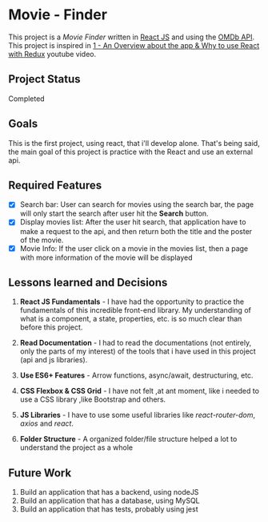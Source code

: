 # Movie - Finder
This project is a *Movie Finder* written in [React JS](https://reactjs.org/) and using the [OMDb API](http://www.omdbapi.com/). This project is inspired in [1 - An Overview about the app & Why to use React with Redux](https://www.youtube.com/watch?v=Ia0WWc5dyLE&list=PLG3RxIUKLJlbDDGeeoUCkinS2DUybp_1o) youtube video.

## Project Status
Completed

## Goals
This is the first project, using react, that i'll develop alone. That's being said, the main goal of this project is practice with the React and use an external api.

## Required Features
- [x] Search bar: User can search for movies using the search bar, the page will only start the search after user hit the **Search** button.
- [x] Display movies list: After the user hit search, that application have to make a request to the api, and then return both the title and the poster of the movie.
- [x] Movie Info: If the user click on a movie in the movies list, then a page with more information of the movie will be displayed

## Lessons learned and Decisions

1. **React JS Fundamentals** - I have had the opportunity to practice the fundamentals of this incredible front-end library. My understanding of what is a component, a state, properties, etc. is so much clear than before this project.

2. **Read Documentation** - I had to read the documentations (not entirely, only the parts of my interest) of the tools that i have used in this project (api and js libraries).

3. **Use ES6+ Features** - Arrow functions, async/await, destructuring, etc.

4. **CSS Flexbox & CSS Grid** - I have not felt ,at ant moment, like i needed to use a CSS library ,like Bootstrap and others.

5. **JS Libraries** - I have to use some useful libraries like *react-router-dom*, *axios* and *react*.

6. **Folder Structure** - A organized folder/file structure helped a lot to understand the project as a whole

## Future Work
1. Build an application that has a backend, using nodeJS
2. Build an application that has a database, using MySQL
3. Build an application that has tests, probably using jest